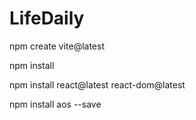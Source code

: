# LifeDaily

<p>npm create vite@latest</p>
<p>npm install</p>
<p>npm install react@latest react-dom@latest</p>
<p>npm install aos --save</p>